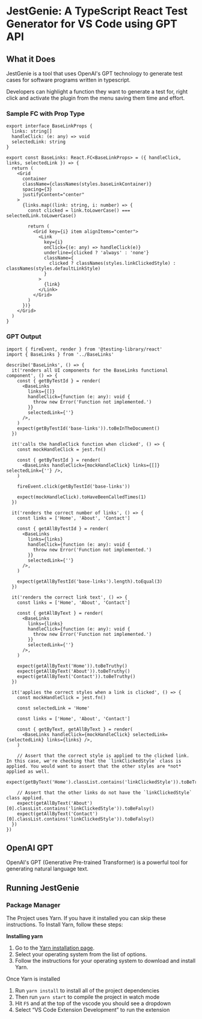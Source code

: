 # JestGenie: A TypeScript React Test Generator for VS Code using GPT API

## What it Does

JestGenie is a tool that uses OpenAI's GPT technology to generate test cases for software programs written in typescript. 

Developers can highlight a function they want to generate a test for, right click and activate the plugin from the menu saving them time and effort.

### Sample FC with Prop Type

```tsx
export interface BaseLinkProps {
  links: string[]
  handleClick: (e: any) => void
  selectedLink: string
}

export const BaseLinks: React.FC<BaseLinkProps> = ({ handleClick, links, selectedLink }) => {
  return (
    <Grid
      container
      className={classNames(styles.baseLinkContainer)}
      spacing={3}
      justifyContent="center"
    >
      {links.map((link: string, i: number) => {
        const clicked = link.toLowerCase() === selectedLink.toLowerCase()

        return (
          <Grid key={i} item alignItems="center">
            <Link
              key={i}
              onClick={(e: any) => handleClick(e)}
              underline={clicked ? 'always' : 'none'}
              className={
                clicked ? classNames(styles.linkClickedStyle) : classNames(styles.defaultLinkStyle)
              }
            >
              {link}
            </Link>
          </Grid>
        )
      })}
    </Grid>
  )
}
```

### GPT Output

```tsx
import { fireEvent, render } from '@testing-library/react'
import { BaseLinks } from '../BaseLinks'

describe('BaseLinks', () => {
  it('renders all UI components for the BaseLinks functional component', () => {
    const { getByTestId } = render(
      <BaseLinks
        links={[]}
        handleClick={function (e: any): void {
          throw new Error('Function not implemented.')
        }}
        selectedLink={''}
      />,
    )
    expect(getByTestId('base-links')).toBeInTheDocument()
  })

  it('calls the handleClick function when clicked', () => {
    const mockHandleClick = jest.fn()

    const { getByTestId } = render(
      <BaseLinks handleClick={mockHandleClick} links={[]} selectedLink={''} />,
    )

    fireEvent.click(getByTestId('base-links'))

    expect(mockHandleClick).toHaveBeenCalledTimes(1)
  })

  it('renders the correct number of links', () => {
    const links = ['Home', 'About', 'Contact']

    const { getAllByTestId } = render(
      <BaseLinks
        links={links}
        handleClick={function (e: any): void {
          throw new Error('Function not implemented.')
        }}
        selectedLink={''}
      />,
    )

    expect(getAllByTestId('base-links').length).toEqual(3)
  })

  it('renders the correct link text', () => {
    const links = ['Home', 'About', 'Contact']

    const { getAllByText } = render(
      <BaseLinks
        links={links}
        handleClick={function (e: any): void {
          throw new Error('Function not implemented.')
        }}
        selectedLink={''}
      />,
    )

    expect(getAllByText('Home')).toBeTruthy()
    expect(getAllByText('About')).toBeTruthy()
    expect(getAllByText('Contact')).toBeTruthy()
  })

  it('applies the correct styles when a link is clicked', () => {
    const mockHandleClick = jest.fn()

    const selectedLink = 'Home'

    const links = ['Home', 'About', 'Contact']

    const { getByText, getAllByText } = render(
      <BaseLinks handleClick={mockHandleClick} selectedLink={selectedLink} links={links} />,
    )

    // Assert that the correct style is applied to the clicked link. In this case, we're checking that the `linkClickedStyle` class is applied. You would want to assert that the other styles are *not* applied as well.
    expect(getByText('Home').classList.contains('linkClickedStyle')).toBeTruthy()

    // Assert that the other links do not have the `linkClickedStyle` class applied.
    expect(getAllByText('About')[0].classList.contains('linkClickedStyle')).toBeFalsy()
    expect(getAllByText('Contact')[0].classList.contains('linkClickedStyle')).toBeFalsy()
  })
})
```

## OpenAI GPT

OpenAI's GPT (Generative Pre-trained Transformer) is a powerful tool for generating natural language text. 

## Running JestGenie

### Package Manager

The Project uses Yarn. If you have it installed you can skip these instructions. To Install Yarn, follow these steps:

**Installing yarn**

1. Go to the [Yarn installation page](https://classic.yarnpkg.com/en/docs/install/).
2. Select your operating system from the list of options.
3. Follow the instructions for your operating system to download and install Yarn.

Once Yarn is installed

1. Run `yarn install` to install all of the project dependencies
2. Then run `yarn start` to compile the project in watch mode
3. Hit `F5` and at the top of the vscode you should see a dropdown    
4. Select “VS Code Extension Development” to run the extension
